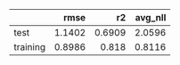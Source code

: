 |          |   rmse |     r2 |   avg_nll |
|:---------|-------:|-------:|----------:|
| test     | 1.1402 | 0.6909 |    2.0596 |
| training | 0.8986 | 0.818  |    0.8116 |